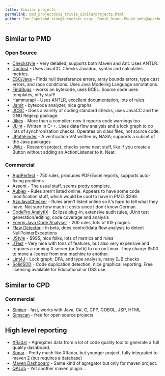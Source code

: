 ```yaml
---
title: Similar projects
permalink: pmd_projectdocs_trivia_similarprojects.html
author: Tom Copeland <tom@infoether.org>, David Dixon-Peugh <ddp@apache.org>
---
```


## Similar to PMD

### Open Source

*   <a href="http://checkstyle.sourceforge.net/">Checkstyle</a> - Very detailed, supports both Maven and Ant.
    Uses ANTLR.
*   <a href="http://doctorj.sourceforge.net">DoctorJ</a> - Uses JavaCC.  Checks Javadoc, syntax and calculates metrics.
*   <a href="http://web.archive.org/web/20110721133755/http://kind.ucd.ie/products/opensource/ESCJava2/">ESC/Java</a> -
    Finds null dereference errors, array bounds errors, type cast errors, and race conditions.
    Uses Java Modeling Language annotations.
*   <a href="http://findbugs.sourceforge.net/">FindBugs</a> - works on bytecode, uses BCEL.  Source code uses
    templates, nifty stuff!
*   <a href="http://www.hammurapi.biz/hammurapi-biz/ef/xmenu/hammurapi-group/products/hammurapi/index.html">Hammurapi</a> -
    Uses ANTLR, excellent documentation, lots of rules
*   <a href="http://grothoff.org/christian/xtc/jamit/">Jamit</a> - bytecode analyzer, nice graphs
*   <a href="http://jcsc.sourceforge.net/">JCSC</a> - Does a variety of coding standard checks, uses JavaCC and
    the GNU Regexp package.
*   <a href="http://jikes.sourceforge.net/">Jikes</a> - More than a compiler; now it reports code warnings too
*   <a href="http://jlint.sourceforge.net/">JLint</a> - Written in C++.  Uses data flow analysis and a lock graph to
    do lots of synchronization checks.  Operates on class files, not source code.
*   <a href="http://javapathfinder.sourceforge.net/">JPathFinder</a> - A verification VM written by NASA;
    supports a subset of the Java packages
*   <a href="http://csdl.ics.hawaii.edu/research/jwiz/">JWiz</a> - Research project, checks some neat stuff, like if
    you create a Button without adding an ActionListener to it.  Neat.

### Commercial

*   <a href="http://www.appperfect.com/products/java-code-test.html">AppPerfect</a> - 750 rules,
    produces PDF/Excel reports, supports auto-fixing problems
*   <a href="http://web.archive.org/web/20070227171100/http://www.tcs.com/0_products/assent/assent_rules.htm#java">Assent</a> -
    The usual stuff, seems pretty complete.
*   <a href="http://web.archive.org/web/20060823080607/http://www.alajava.com/aubjex/products.htm">Aubjex</a> -
    Rules aren't listed online.  Appears to have some code modification stuff, which would be cool to have in PMD. $299.
*   <a href="http://www.andiz.de/azosystems/en/index.html">AzoJavaChecker</a> - Rules aren't listed online so it's
    hard to tell what they have.  Not sure how much it costs since I don't know German.
*   <a href="https://developers.google.com/java-dev-tools/codepro/doc/">CodePro AnalytiX</a> -
    Eclipse plug-in, extensive audit rules, JUnit test generation/editing, code coverage and analysis
*   <a href="http://www.enerjy.com/static-analysis.html">Enerjy Java Code Analyser</a> - 200 rules,
    lots of IDE plugins
*   <a href="http://www.excelsior-usa.com/fd.html">Flaw Detector</a> - In beta, does control/data flow analysis
    to detect NullPointerExceptions
*   <a href="http://www.mmsindia.com/jstyle.html">JStyle</a> - $995, nice folks, lots of metrics and rules
*   <a href="http://www.parasoft.com/jsp/products/jtest.jsp">JTest</a> - Very nice with tons of features,
    but also very expensive and requires a running X server (or Xvfb) to run on
    Linux.  They charge $500 to move a license from one machine to another.
*   <a href="http://www.jutils.com/index.html">Lint4J</a> - Lock graph, DFA, and type analysis, many EJB checks
*   <a href="http://www.solidsourceit.com/products/SolidSDD-code-duplication-cloning-analysis.html">SolidSDD</a> - Code
    duplication detection, nice graphical reporting. Free licensing available for Educational or OSS use.


## Similar to CPD

### Commercial

*   <a href="http://www.harukizaemon.com/simian/">Simian</a> - fast, works with Java, C#, C, CPP, COBOL, JSP, HTML
*   <a href="http://blue-edge.bg/download.html">Simscan</a> - free for open source projects

## High level reporting

*   <a href="http://xradar.sourceforge.net">XRadar</a> - Agregates data from a lot of code quality tool to generate
    a full quality dashboard.
*   <a href="http://www.sonarsource.com/">Sonar</a> - Pretty much like XRadar, but younger project, fully integrated
    to maven 2 (but requires a database)
*   <a href="http://mojo.codehaus.org/dashboard-maven-plugin/">Maven Dashboard</a> - Same kind of agregator but
    only for maven project.
*   <a href="http://qalab.sourceforge.net/">QALab</a> - Yet another maven plugin...
